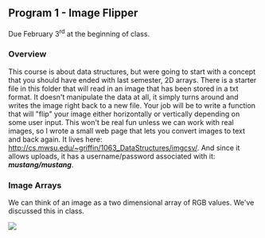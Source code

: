## Program 1 - Image Flipper
Due February 3<sup>rd</sup> at the beginning of class.

### Overview

This course is about data structures, but were going to start with a concept that you should have ended 
with last semester, 2D arrays. There is a starter file in this folder that will read in an image that has
been stored in a txt format. It doesn't manipulate the data at all, it simply turns around and writes the
image right back to a new file. Your job will be to write a function that will "flip" your image either
horizontally or vertically depending on some user input. This won't be real fun unless we can work with
real images, so I wrote a small web page that lets you convert images to text and back again. It lives 
here: http://cs.mwsu.edu/~griffin/1063_DataStructures/imgcsv/. And since it allows uploads, it has a username/password associated with it: ***mustang/mustang***. 

### Image Arrays

We can think of an image as a two dimensional array of RGB values. We've discussed this in class. 

![](https://d3vv6lp55qjaqc.cloudfront.net/items/3H2R3i1g1A3A121T0u0C/rgb_array.jpg?X-CloudApp-Visitor-Id=1094421)
